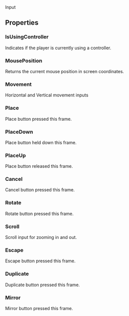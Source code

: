 <p class="title">Input</p>

## Properties


### IsUsingController
Indicates if the player is currently using a controller.

<div><Declaration modifier="public static bool" content=" <span>&lt;span class=&quot;property&quot;&gt;IsUsingController&lt;/span&gt; { &lt;span class=&quot;method&quot;&gt;get&lt;/span&gt;; }</span>"></Declaration></div>

### MousePosition
Returns the current mouse position in screen coordinates.

<div><Declaration modifier="public static &lt;a href=&quot;https://docs.unity3d.com/6000.1/Documentation/ScriptReference/Vector2.html&quot; title=&quot;Vector2&quot; class=&quot;inherit-link&quot;&gt;Vector2&lt;/a&gt;" content=" <span>&lt;span class=&quot;property&quot;&gt;MousePosition&lt;/span&gt; { &lt;span class=&quot;method&quot;&gt;get&lt;/span&gt;; }</span>"></Declaration></div>

### Movement
Horizontal and Vertical movement inputs

<div><Declaration modifier="public static &lt;a href=&quot;https://docs.unity3d.com/6000.1/Documentation/ScriptReference/Vector2.html&quot; title=&quot;Vector2&quot; class=&quot;inherit-link&quot;&gt;Vector2&lt;/a&gt;" content=" <span>&lt;span class=&quot;property&quot;&gt;Movement&lt;/span&gt; { &lt;span class=&quot;method&quot;&gt;get&lt;/span&gt;; }</span>"></Declaration></div>

### Place
Place button pressed this frame.

<div><Declaration modifier="public static bool" content=" <span>&lt;span class=&quot;property&quot;&gt;Place&lt;/span&gt; { &lt;span class=&quot;method&quot;&gt;get&lt;/span&gt;; }</span>"></Declaration></div>

### PlaceDown
Place button held down this frame.

<div><Declaration modifier="public static bool" content=" <span>&lt;span class=&quot;property&quot;&gt;PlaceDown&lt;/span&gt; { &lt;span class=&quot;method&quot;&gt;get&lt;/span&gt;; }</span>"></Declaration></div>

### PlaceUp
Place button released this frame.

<div><Declaration modifier="public static bool" content=" <span>&lt;span class=&quot;property&quot;&gt;PlaceUp&lt;/span&gt; { &lt;span class=&quot;method&quot;&gt;get&lt;/span&gt;; }</span>"></Declaration></div>

### Cancel
Cancel button pressed this frame.

<div><Declaration modifier="public static bool" content=" <span>&lt;span class=&quot;property&quot;&gt;Cancel&lt;/span&gt; { &lt;span class=&quot;method&quot;&gt;get&lt;/span&gt;; }</span>"></Declaration></div>

### Rotate
Rotate button pressed this frame.

<div><Declaration modifier="public static bool" content=" <span>&lt;span class=&quot;property&quot;&gt;Rotate&lt;/span&gt; { &lt;span class=&quot;method&quot;&gt;get&lt;/span&gt;; }</span>"></Declaration></div>

### Scroll
Scroll input for zooming in and out.

<div><Declaration modifier="public static float" content=" <span>&lt;span class=&quot;property&quot;&gt;Scroll&lt;/span&gt; { &lt;span class=&quot;method&quot;&gt;get&lt;/span&gt;; }</span>"></Declaration></div>

### Escape
Escape button pressed this frame.

<div><Declaration modifier="public static bool" content=" <span>&lt;span class=&quot;property&quot;&gt;Escape&lt;/span&gt; { &lt;span class=&quot;method&quot;&gt;get&lt;/span&gt;; }</span>"></Declaration></div>

### Duplicate
Duplicate button pressed this frame.

<div><Declaration modifier="public static bool" content=" <span>&lt;span class=&quot;property&quot;&gt;Duplicate&lt;/span&gt; { &lt;span class=&quot;method&quot;&gt;get&lt;/span&gt;; }</span>"></Declaration></div>

### Mirror
Mirror button pressed this frame.

<div><Declaration modifier="public static bool" content=" <span>&lt;span class=&quot;property&quot;&gt;Mirror&lt;/span&gt; { &lt;span class=&quot;method&quot;&gt;get&lt;/span&gt;; }</span>"></Declaration></div>
